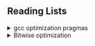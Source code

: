 ## Reading Lists
<details>
    <summary>gcc optimization pragmas</summary>
  
     https://codeforces.com/blog/entry/96344
  
</details>


<details>
    <summary>Bitwise optimization</summary>
  
     https://codeforces.com/blog/entry/73558
     https://graphics.stanford.edu/~seander/bithacks.html
  
</details>
       
